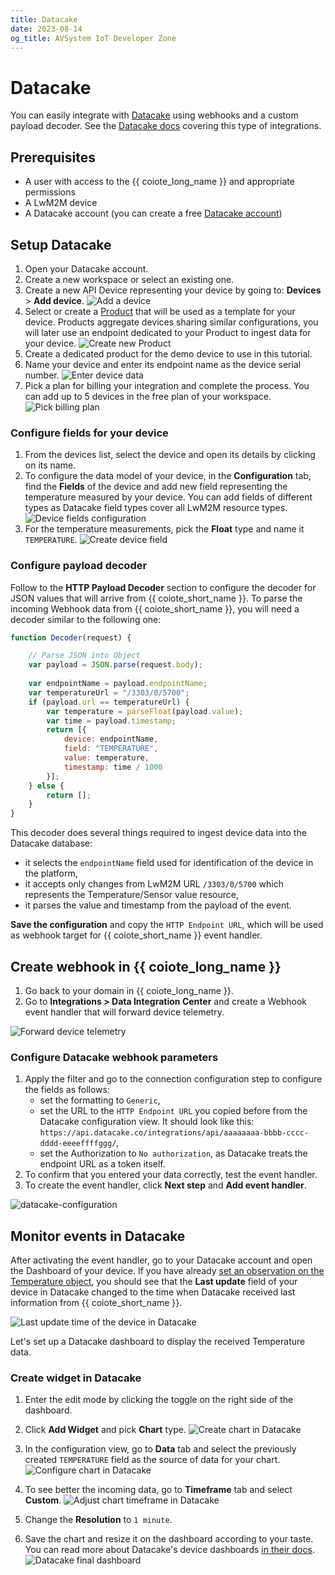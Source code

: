 ```yaml
---
title: Datacake
date: 2023-08-14
og_title: AVSystem IoT Developer Zone
---
```


# Datacake

You can easily integrate with [Datacake](https://datacake.co/) using webhooks and a custom payload decoder. See the [Datacake docs](https://docs.datacake.de/integrations/webhook) covering this type of integrations.

## Prerequisites

* A user with access to the {{ coiote_long_name }} and appropriate permissions
* A LwM2M device
* A Datacake account (you can create a free [Datacake account](https://app.datacake.de/signup))


## Setup Datacake

1. Open your Datacake account. 
2. Create a new workspace or select an existing one.
3. Create a new API Device representing your device by going to: **Devices** > **Add device**.
    ![Add a device](../images/datacake-add-device.webp "Add a device")
4. Select or create a [Product](https://docs.datacake.de/device/product) that will be used as a template for your device. Products aggregate devices sharing similar configurations, you will later use an endpoint dedicated to your Product to ingest data for your device.
    ![Create new Product](../images/datacake-add-product.webp "Create new Product")
5. Create a dedicated product for the demo device to use in this tutorial.
6. Name your device and enter its endpoint name as the device serial number.
    ![Enter device data](../images/datacake-enter-device-data.webp "Enter device data")
7. Pick a plan for billing your integration and complete the process. You can add up to 5 devices in the free plan of your workspace.
    ![Pick billing plan](../images/datacake-select-plan.webp "Pick billing plan")

### Configure fields for your device

1. From the devices list, select the device and open its details by clicking on its name.
2. To configure the data model of your device, in the **Configuration** tab, find the **Fields** of the device and add new field representing the temperature measured by your device. You can add fields of different types as Datacake field types cover all LwM2M resource types.
    ![Device fields configuration](../images/datacake-fields.webp "Device fields configuration")
3. For the temperature measurements, pick the **Float** type and name it `TEMPERATURE`.
    ![Create device field](../images/datacake-add-field.webp "Create device field")

### Configure payload decoder

Follow to the **HTTP Payload Decoder** section to configure the decoder for JSON values that will arrive from {{ coiote_short_name }}. To parse the incoming Webhook data from {{ coiote_short_name }}, you will need a decoder similar to the following one:

```javascript
function Decoder(request) {

    // Parse JSON into Object
    var payload = JSON.parse(request.body);
    
    var endpointName = payload.endpointName;
    var temperatureUrl = "/3303/0/5700";
    if (payload.url == temperatureUrl) {
   		var temperature = parseFloat(payload.value);
   		var time = payload.timestamp;
   		return [{
   			device: endpointName,
   			field: "TEMPERATURE",
   			value: temperature,
   			timestamp: time / 1000
   		}];
    } else {
    	return [];
    }
}
```

This decoder does several things required to ingest device data into the Datacake database:

- it selects the `endpointName` field used for identification of the device in the platform,
- it accepts only changes from LwM2M URL `/3303/0/5700` which represents the Temperature/Sensor value resource,
- it parses the value and timestamp from the payload of the event.


**Save the configuration** and copy the `HTTP Endpoint URL`, which will be used as webhook target for {{ coiote_short_name }} event handler.

## Create webhook in {{ coiote_long_name }}

1. Go back to your domain in {{ coiote_long_name }}. 
2. Go to **Integrations > Data Integration Center** and create a Webhook event handler that will forward device telemetry.

![Forward device telemetry](../images/datacake-filter-config.webp "Forward device telemetry")

### Configure Datacake webhook parameters

1. Apply the filter and go to the connection configuration step to configure the fields as follows:
    - set the formatting to `Generic`,
    - set the URL to the `HTTP Endpoint URL` you copied before from the Datacake configuration view. It should look like this: `https://api.datacake.co/integrations/api/aaaaaaaa-bbbb-cccc-dddd-eeeeffffggg/`,
    - set the Authorization to `No authorization`, as Datacake treats the endpoint URL as a token itself.
2. To confirm that you entered your data correctly, test the event handler.
3. To create the event handler, click **Next step** and **Add event handler**.

![datacake-configuration](../images/datacake-configuration.webp)

## Monitor events in Datacake

After activating the event handler, go to your Datacake account and open the Dashboard of your device. If you have already [set an observation on the Temperature object](/Coiote_IoT_DM/Device_Center/#set-observation), you should see that the **Last update** field of your device in Datacake changed to the time when Datacake received last information from {{ coiote_short_name }}.

![Last update time of the device in Datacake](../images/datacake-last-update.webp "Last update time of the device in Datacake")

Let's set up a Datacake dashboard to display the received Temperature data.

### Create widget in Datacake

1. Enter the edit mode by clicking the toggle on the right side of the dashboard. 

2. Click **Add Widget** and pick **Chart** type.
    ![Create chart in Datacake](../images/datacake-add-chart.webp "Create chart in Datacake")

3. In the configuration view, go to **Data** tab and select the previously created `TEMPERATURE` field as the source of data for your chart.
    ![Configure chart in Datacake](../images/datacake-configure-chart.webp "Configure chart in Datacake")

4. To see better the incoming data, go to **Timeframe** tab and select **Custom**.
    ![Adjust chart timeframe in Datacake](../images/datacake-adjust-timeframe.webp "Adjust chart timeframe in Datacake")

5. Change the **Resolution** to `1 minute`.

6. Save the chart and resize it on the dashboard according to your taste. You can read more about Datacake's device dashboards [in their docs](https://docs.datacake.de/dashboards/public-dashboard).
    ![Datacake final dashboard](../images/datacake-final-dashboard.webp "Datacake final dashboard")
